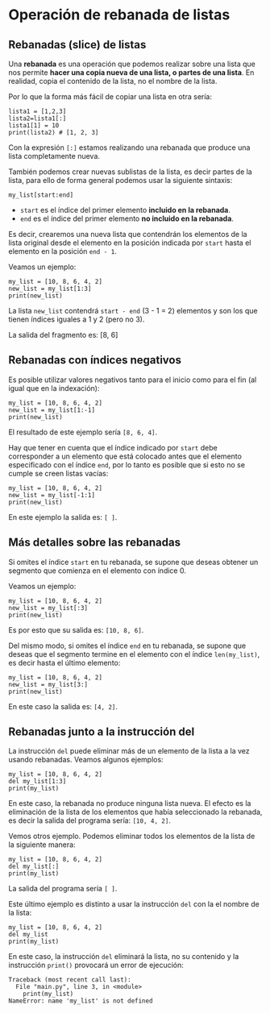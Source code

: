 # Operación de rebanada de listas

## Rebanadas (slice) de listas

Una **rebanada** es una operación que podemos realizar sobre una lista que nos permite **hacer una copia nueva de una lista, o partes de una lista**. En realidad, copia el contenido de la lista, no el nombre de la lista.

Por lo que la forma más fácil de copiar una lista en otra sería:

```
lista1 = [1,2,3]
lista2=lista1[:]
lista1[1] = 10
print(lista2) # [1, 2, 3]
```

Con la expresión `[:]` estamos realizando una rebanada que produce una lista completamente nueva.

También podemos crear nuevas sublistas de la lista, es decir partes de la lista, para ello de forma general podemos usar la siguiente sintaxis:

```
my_list[start:end]
```

* `start` es el índice del primer elemento **incluido en la rebanada**.
* `end` es el índice del primer elemento **no incluido en la rebanada**.

Es decir, crearemos una nueva lista que contendrán los elementos de la lista original desde el elemento en la posición indicada por `start` hasta el elemento en la posición `end - 1`.

Veamos un ejemplo:

```
my_list = [10, 8, 6, 4, 2]
new_list = my_list[1:3]
print(new_list)
```

La lista `new_list` contendrá `start - end` (3 - 1 = 2) elementos y son los que tienen índices iguales a 1 y 2 (pero no 3).

La salida del fragmento es: [8, 6]

## Rebanadas con índices negativos

Es posible utilizar valores negativos tanto para el inicio como para el fin (al igual que en la indexación):

```
my_list = [10, 8, 6, 4, 2]
new_list = my_list[1:-1]
print(new_list)
```

El resultado de este ejemplo sería `[8, 6, 4]`.

Hay que tener en cuenta que el índice indicado por `start` debe corresponder a un elemento que está colocado antes que el elemento especificado con el índice `end`, por lo tanto es posible que si esto no se cumple se creen listas vacías:

```
my_list = [10, 8, 6, 4, 2]
new_list = my_list[-1:1]
print(new_list)
```

En este ejemplo la salida es: `[ ]`.

## Más detalles sobre las rebanadas

Si omites el índice `start` en tu rebanada, se supone que deseas obtener un segmento que comienza en el elemento con índice 0.

Veamos un ejemplo:
```
my_list = [10, 8, 6, 4, 2]
new_list = my_list[:3]
print(new_list)
```

Es por esto que su salida es: `[10, 8, 6]`.

Del mismo modo, si omites el índice `end` en tu rebanada, se supone que deseas que el segmento termine en el elemento con el índice `len(my_list)`, es decir hasta el último elemento:

```
my_list = [10, 8, 6, 4, 2]
new_list = my_list[3:]
print(new_list)
```

En este caso la salida es: `[4, 2]`.

## Rebanadas junto a la instrucción del

La instrucción `del` puede eliminar más de un elemento de la lista a la vez usando rebanadas. Veamos algunos ejemplos:

```
my_list = [10, 8, 6, 4, 2]
del my_list[1:3]
print(my_list)
```

En este caso, la rebanada no produce ninguna lista nueva. El efecto es la eliminación de la lista de los elementos que había seleccionado la rebanada, es decir la salida del programa sería: `[10, 4, 2]`.

Vemos otros ejemplo. Podemos eliminar todos los elementos de la lista de la siguiente manera:

```
my_list = [10, 8, 6, 4, 2]
del my_list[:]
print(my_list)
```

La salida del programa sería `[ ]`.

Este último ejemplo es distinto a usar la instrucción `del` con la el nombre de la lista:

```
my_list = [10, 8, 6, 4, 2]
del my_list
print(my_list)
```

En este caso, la instrucción `del` eliminará la lista, no su contenido y la instrucción `print()` provocará un error de ejecución:

```
Traceback (most recent call last):
  File "main.py", line 3, in <module>
    print(my_list)
NameError: name 'my_list' is not defined
```
